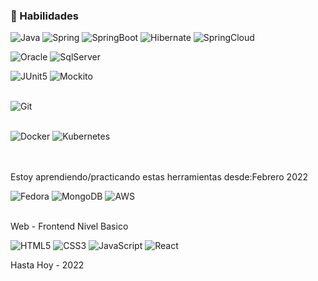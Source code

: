 ### 👋 Habilidades

![Java](https://img.shields.io/badge/Java_8-EF2A00?style=for-the-badge&logo=java&logoColor=FF0101&labelColor=FFFFFF)
![Spring](https://img.shields.io/badge/Spring-53E617?style=for-the-badge&logo=spring&logoColor=53E617&labelColor=FFFFFF)
![SpringBoot](https://img.shields.io/badge/Spring_Boot-5FA743?style=for-the-badge&logo=springboot&logoColor=5FA743&labelColor=FFFFFF)
![Hibernate](https://img.shields.io/badge/Hibernate-3E5381?style=for-the-badge&logo=Hibernate&logoColor=C1894E&labelColor=FFFFFF)
![SpringCloud](https://img.shields.io/badge/Spring_Cloud-AFDF9C?style=for-the-badge&logo=icloud&logoColor=AFDF9C&labelColor=FFFFFF)</br>

![Oracle](https://img.shields.io/badge/Oracle-D91E1E?style=for-the-badge&logo=oracle&logoColor=D91E1E&labelColor=FFFFFF)
![SqlServer](https://img.shields.io/badge/Sqlserver-B1B1B1?style=for-the-badge&logo=microsoftsqlserver&logoColor=EA2400&labelColor=FFFFFF)<br/>


![JUnit5](https://img.shields.io/badge/JUnit5-B1B1B1?style=for-the-badge&logo=junit5&logoColor=B1B1B1&labelColor=FFFFFF)
![Mockito](https://img.shields.io/badge/Mockito-B1B1B1?style=for-the-badge&logo=mockito&logoColor=B1B1B1&labelColor=FFFFFF)</br></br>

![Git](https://img.shields.io/badge/Git-E34629?style=for-the-badge&logo=git&labelColor=FFFFFF)</br></br>

![Docker](https://img.shields.io/badge/Docker-0051FF?style=for-the-badge&logo=docker&labelColor=FFFFFF)
![Kubernetes](https://img.shields.io/badge/Kubernetes-1847AB?style=for-the-badge&logo=kubernetes&labelColor=FFFFFF)<br/><br/><br/>


Estoy aprendiendo/practicando estas herramientas desde:Febrero 2022

![Fedora](https://img.shields.io/badge/Fedora-008FFF?style=for-the-badge&logo=fedora&labelColor=FFFFFF)
![MongoDB](https://img.shields.io/badge/MongoDB-1C5513?style=for-the-badge&logo=mongodb&labelColor=FFFFFF)
![AWS](https://img.shields.io/badge/Aws-FF7800?style=for-the-badge&logo=amazonaws&logoColor=FF7800&labelColor=FFFFFF)<br/>
<br/>

Web - Frontend Nivel Basico

![HTML5](https://img.shields.io/badge/HTML5-E34C26?style=for-the-badge&logo=html5&labelColor=FFFFFF)
![CSS3](https://img.shields.io/badge/CSS3-2965f1?style=for-the-badge&logo=css3&logoColor=2965f1&labelColor=FFFFFF)
![JavaScript](https://img.shields.io/badge/JavaScript-F0DB4F?style=for-the-badge&logo=javascript&labelColor=FFFFFF)
![React](https://img.shields.io/badge/React-61DBFB?style=for-the-badge&logo=react&labelColor=FFFFFF)<br/>

Hasta Hoy - 2022
